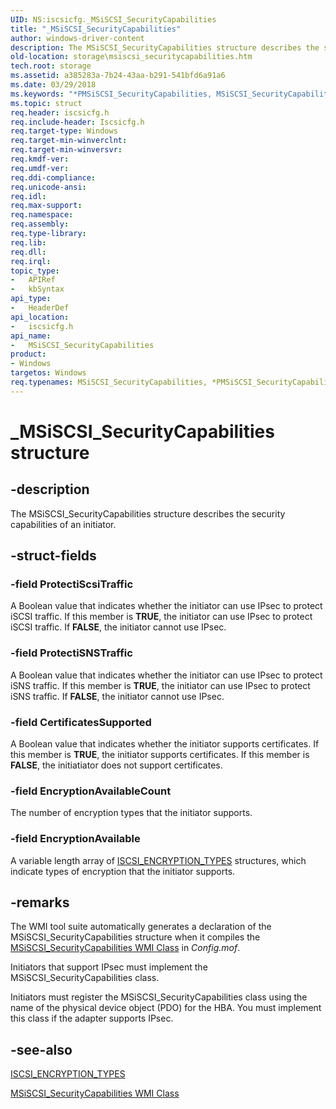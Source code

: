 ```yaml
---
UID: NS:iscsicfg._MSiSCSI_SecurityCapabilities
title: "_MSiSCSI_SecurityCapabilities"
author: windows-driver-content
description: The MSiSCSI_SecurityCapabilities structure describes the security capabilities of an initiator.
old-location: storage\msiscsi_securitycapabilities.htm
tech.root: storage
ms.assetid: a385283a-7b24-43aa-b291-541bfd6a91a6
ms.date: 03/29/2018
ms.keywords: "*PMSiSCSI_SecurityCapabilities, MSiSCSI_SecurityCapabilities, MSiSCSI_SecurityCapabilities structure [Storage Devices], PMSiSCSI_SecurityCapabilities, PMSiSCSI_SecurityCapabilities structure pointer [Storage Devices], _MSiSCSI_SecurityCapabilities, iscsicfg/MSiSCSI_SecurityCapabilities, iscsicfg/PMSiSCSI_SecurityCapabilities, storage.msiscsi_securitycapabilities, structs-iSCSI_0e8b2bb9-69df-4d36-8002-ac32177b724a.xml"
ms.topic: struct
req.header: iscsicfg.h
req.include-header: Iscsicfg.h
req.target-type: Windows
req.target-min-winverclnt: 
req.target-min-winversvr: 
req.kmdf-ver: 
req.umdf-ver: 
req.ddi-compliance: 
req.unicode-ansi: 
req.idl: 
req.max-support: 
req.namespace: 
req.assembly: 
req.type-library: 
req.lib: 
req.dll: 
req.irql: 
topic_type:
-	APIRef
-	kbSyntax
api_type:
-	HeaderDef
api_location:
-	iscsicfg.h
api_name:
-	MSiSCSI_SecurityCapabilities
product:
- Windows
targetos: Windows
req.typenames: MSiSCSI_SecurityCapabilities, *PMSiSCSI_SecurityCapabilities
---
```


# _MSiSCSI_SecurityCapabilities structure


## -description


The MSiSCSI_SecurityCapabilities structure describes the security capabilities of an initiator. 


## -struct-fields




### -field ProtectiScsiTraffic

A Boolean value that indicates whether the initiator can use IPsec to protect iSCSI traffic. If this member is <b>TRUE</b>, the initiator can use IPsec to protect iSCSI traffic. If <b>FALSE</b>, the initiator cannot use IPsec.


### -field ProtectiSNSTraffic

A Boolean value that indicates whether the initiator can use IPsec to protect iSNS traffic. If this member is <b>TRUE</b>, the initiator can use IPsec to protect iSNS traffic. If <b>FALSE</b>, the initiator cannot use IPsec.


### -field CertificatesSupported

A Boolean value that indicates whether the initiator supports certificates. If this member is <b>TRUE</b>, the initiator supports certificates. If this member is <b>FALSE</b>, the initiatiator does not support certificates.


### -field EncryptionAvailableCount

The number of encryption types that the initiator supports. 


### -field EncryptionAvailable

A variable length array of <a href="https://msdn.microsoft.com/library/windows/hardware/ff561528">ISCSI_ENCRYPTION_TYPES</a> structures, which indicate types of encryption that the initiator supports. 


## -remarks



The WMI tool suite automatically generates a declaration of the MSiSCSI_SecurityCapabilities structure when it compiles the <a href="https://msdn.microsoft.com/library/windows/hardware/ff563131">MSiSCSI_SecurityCapabilities WMI Class</a> in <i>Config.mof</i>. 

Initiators that support IPsec must implement the MSiSCSI_SecurityCapabilities class. 

Initiators must register the MSiSCSI_SecurityCapabilities class using the name of the physical device object (PDO) for the HBA. You must implement this class if the adapter supports IPsec.




## -see-also




<a href="https://msdn.microsoft.com/library/windows/hardware/ff561528">ISCSI_ENCRYPTION_TYPES</a>



<a href="https://msdn.microsoft.com/library/windows/hardware/ff563131">MSiSCSI_SecurityCapabilities WMI Class</a>
 

 

